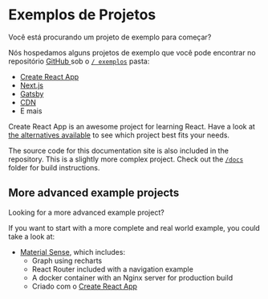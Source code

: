 # Exemplos de Projetos

<p class="description">Você está procurando um projeto de exemplo para começar?</p>

Nós hospedamos alguns projetos de exemplo que você pode encontrar no repositório [ GitHub ](https://github.com/mui-org/material-ui) sob o [` / exemplos `](https://github.com/mui-org/material-ui/tree/next/examples) pasta:

- [Create React App](https://github.com/mui-org/material-ui/tree/next/examples/create-react-app)
- [Next.js](https://github.com/mui-org/material-ui/tree/next/examples/nextjs)
- [Gatsby](https://github.com/mui-org/material-ui/tree/next/examples/gatsby)
- [CDN](https://github.com/mui-org/material-ui/tree/next/examples/cdn)
- E mais

Create React App is an awesome project for learning React. Have a look at [the alternatives available](https://github.com/facebook/create-react-app/blob/master/README.md#popular-alternatives) to see which project best fits your needs.

The source code for this documentation site is also included in the repository. This is a slightly more complex project. Check out the [`/docs`](https://github.com/mui-org/material-ui/tree/next/docs) folder for build instructions.

## More advanced example projects

Looking for a more advanced example project?

If you want to start with a more complete and real world example, you could take a look at:

- [Material Sense](https://github.com/alexanmtz/material-sense), which includes: 
  - Graph using recharts
  - React Router included with a navigation example
  - A docker container with an Nginx server for production build
  - Criado com o [Create React App](https://facebook.github.io/create-react-app/)